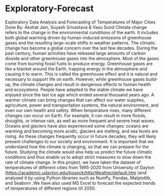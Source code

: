 # Exploratory-Forecast
Exploratory Data Analysis and Forecasting of Temperatures of Major Cities
Done By: Akshat Jain,  Suyash  Srivastava & Vasu Sood
Climate change refers to the change in the environmental conditions of the earth. It includes both global warming driven by human-induced emissions of greenhouse gases and the resulting large-scale shifts in weather patterns. The climatic change has become a global concern over the last few decades. During the past century, human activities have released large amounts of carbon dioxide and other greenhouse gases into the atmosphere. Most of the gases come from burning fossil fuels to produce energy. Greenhouse gases are like a blanket around the Earth, trapping energy in the atmosphere and causing it to warm. This is called the greenhouse effect and it is natural and necessary to support life on earth. However, while greenhouse gases build-up, the climate changes and result in dangerous effects to human health and ecosystems. People have adapted to the stable climate we have enjoyed since the last ice age which ended several thousand years ago. A warmer climate can bring changes that can affect our water supplies, agriculture, power and transportation systems, the natural environment, and even our own health and safety. When temperature rises, many different changes can occur on Earth. For example, it can result in more floods, droughts, or intense rain, as well as more frequent and severe heat waves. Oceans and glaciers have also experienced some changes: oceans are warming and becoming more acidic, glaciers are melting, and sea levels are rising. As these changes frequently occur in future decades, they will likely present challenges to our society and environment. 
It is important that we understand how the climate is changing, so that we can prepare for the future. Studying the climate would also help us predict the future climatic conditions and thus enable us to adopt strict measures to slow down the rate of climate change.
In this project, we have taken the dataset of temperatures of different cities from 1995-2020 from University of Dayton (https://academic.udayton.edu/kissock/http/Weather/default.htm )and analysed it by using Python libraries such as NumPy, Pandas, Matplotlib, and Seaborn .We have also used MS Excel to forecast the expected trends of temperatures of different regions till 2050.
